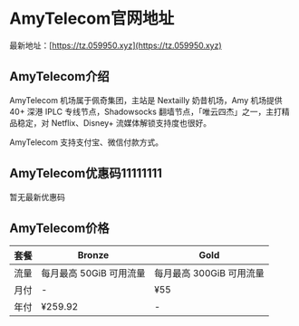 # AmyTelecom官网地址

最新地址：[https://tz.059950.xyz](https://tz.059950.xyz)

## AmyTelecom介绍

AmyTelecom 机场属于佩奇集团，主站是 Nextailly 奶昔机场，Amy 机场提供 40+ 深港 IPLC 专线节点，Shadowsocks 翻墙节点，「唯云四杰」之一，主打精品稳定，对 Netflix、Disney+ 流媒体解锁支持度也很好。

AmyTelecom 支持支付宝、微信付款方式。

## AmyTelecom优惠码11111111

暂无最新优惠码

## AmyTelecom价格

|套餐|Bronze|Gold|
|----|----|----|
|流量|每月最高 50GiB 可用流量|每月最高 300GiB 可用流量|
|月付|-|¥55|
|年付|¥259.92|-|
